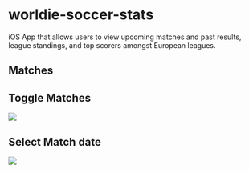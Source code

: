 # worldie-soccer-stats
iOS App that allows users to view upcoming matches and past results, league standings, and top scorers amongst European leagues.


## Matches
<div class="flex hstack">
<h2>Toggle Matches</h2>
<img src="https://i.giphy.com/media/v1.Y2lkPTc5MGI3NjExdm8zb2hka3JybWxpdzYyMm02dGRyZzcyOTBhbTc2M3F3bHExbHI2NiZlcD12MV9pbnRlcm5hbF9naWZfYnlfaWQmY3Q9Zw/9tUV9rhyJ5Roa4Kmig/giphy.gif">
<h2>Select Match date</h2>
<img src="https://i.giphy.com/media/v1.Y2lkPTc5MGI3NjExN3kyanBmYjhsMXZ4ZjdrcTM0ejhodHdmZzIwYjhrMHk2cno2YTJoMiZlcD12MV9pbnRlcm5hbF9naWZfYnlfaWQmY3Q9Zw/enfi6Dww1UcBXMIXWv/giphy.gif">
</div>
